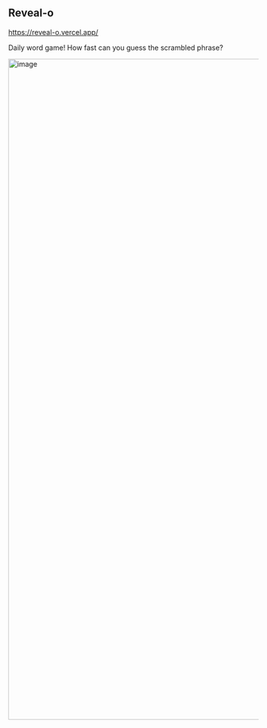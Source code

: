 ## Reveal-o

https://reveal-o.vercel.app/

Daily word game! How fast can you guess the scrambled phrase?

<img width="1332" alt="image" src="https://github.com/khloe-r/reveal-o/assets/75541476/c97b4afa-dfa3-49ee-be04-e9337406e332">

